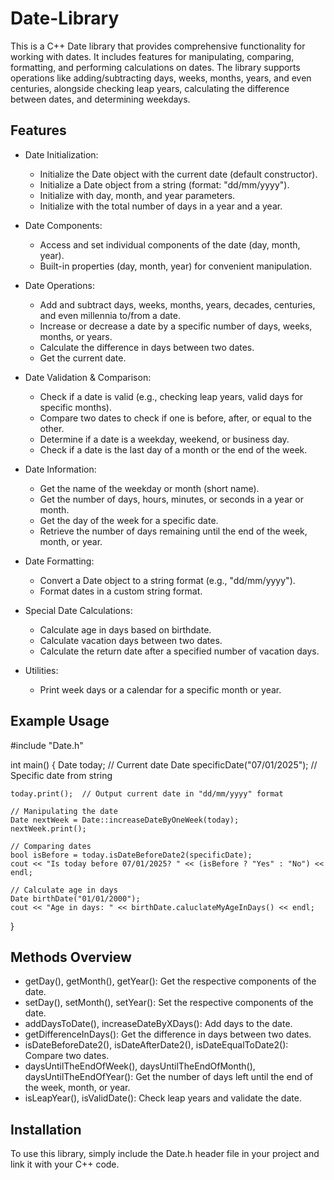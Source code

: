 # Date-Library

This is a C++ Date library that provides comprehensive functionality for working with dates. It includes features for manipulating, comparing, formatting, and performing calculations on dates. The library supports operations like adding/subtracting days, weeks, months, years, and even centuries, alongside checking leap years, calculating the difference between dates, and determining weekdays.

## Features

* Date Initialization:
    * Initialize the Date object with the current date (default constructor).
    * Initialize a Date object from a string (format: "dd/mm/yyyy").
    * Initialize with day, month, and year parameters.
    * Initialize with the total number of days in a year and a year.

* Date Components:
    * Access and set individual components of the date (day, month, year).
    * Built-in properties (day, month, year) for convenient manipulation.

* Date Operations:
    * Add and subtract days, weeks, months, years, decades, centuries, and even millennia to/from a date.
    * Increase or decrease a date by a specific number of days, weeks, months, or years.
    * Calculate the difference in days between two dates.
    * Get the current date.

* Date Validation & Comparison:
    * Check if a date is valid (e.g., checking leap years, valid days for specific months).
    * Compare two dates to check if one is before, after, or equal to the other.
    * Determine if a date is a weekday, weekend, or business day.
    * Check if a date is the last day of a month or the end of the week.

* Date Information:
    * Get the name of the weekday or month (short name).
    * Get the number of days, hours, minutes, or seconds in a year or month.
    * Get the day of the week for a specific date.
    * Retrieve the number of days remaining until the end of the week, month, or year.

* Date Formatting:
    * Convert a Date object to a string format (e.g., "dd/mm/yyyy").
    * Format dates in a custom string format.

* Special Date Calculations:
    * Calculate age in days based on birthdate.
    * Calculate vacation days between two dates.
    * Calculate the return date after a specified number of vacation days.

* Utilities:
    * Print week days or a calendar for a specific month or year.

## Example Usage
\#include "Date.h"

int main() 
{
    Date today; // Current date
    Date specificDate("07/01/2025");  // Specific date from string

    today.print();  // Output current date in "dd/mm/yyyy" format

    // Manipulating the date
    Date nextWeek = Date::increaseDateByOneWeek(today);
    nextWeek.print();

    // Comparing dates
    bool isBefore = today.isDateBeforeDate2(specificDate);
    cout << "Is today before 07/01/2025? " << (isBefore ? "Yes" : "No") << endl;
    
    // Calculate age in days
    Date birthDate("01/01/2000");
    cout << "Age in days: " << birthDate.caluclateMyAgeInDays() << endl;
}
## Methods Overview
* getDay(), getMonth(), getYear(): Get the respective components of the date.
* setDay(), setMonth(), setYear(): Set the respective components of the date.
* addDaysToDate(), increaseDateByXDays(): Add days to the date.
* getDifferenceInDays(): Get the difference in days between two dates.
* isDateBeforeDate2(), isDateAfterDate2(), isDateEqualToDate2(): Compare two dates.
* daysUntilTheEndOfWeek(), daysUntilTheEndOfMonth(), daysUntilTheEndOfYear(): Get the number of days left until the end of the week, month, or year.
* isLeapYear(), isValidDate(): Check leap years and validate the date.
## Installation
To use this library, simply include the Date.h header file in your project and link it with your C++ code.
